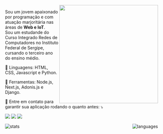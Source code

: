 <img src="https://raw.githubusercontent.com/MicaelliMedeiros/micaellimedeiros/master/image/computer-illustration.png" min-width="325px" max-width="325px" width="325px" align="right">

<p align="left"> 
  Sou um jovem apaixonado por programação e com atuação marjoritária nas áreas de <strong>Web e IoT</strong>.<br>
  Sou um estudande do Curso Integrado Redes de Computadores no Instituto Federal de Sergipe, cursando o terceiro ano do ensino médio.
</p>

<p align="left">
  🦄 Linguagens: HTML, CSS, Javascript e Python.
</p>

<p align="left">
  💼 Ferramentas: Node.js, Next.js, Adonis.js e Django.
</p>

<p align="left">
  💌 Entre em contato para garantir sua aplicação rodando o quanto antes: ⤵️
</p>

<p align="left">
  <a href="mailto:felipecarvalho5520@outlook.com" alt="Gmail">
  <img src="https://img.shields.io/badge/-Gmail-FF0000?style=flat-round&labelColor=FF0000&logo=gmail&logoColor=white&link=mailto:felipecarvalho5520@outlook.com" /></a>

  <a href="#" alt="LinkedIn">
  <img src="https://img.shields.io/badge/-Linkedin-0e76a8?style=flat-round&logo=Linkedin&logoColor=white&link=LINK-DO-SEU-LINKEDIN" /></a>

  <a href="https://www.instagram.com/felipscarvalho/" alt="Instagram">
  <img src="https://img.shields.io/badge/-Instagram-DF0174?style=flat-round&labelColor=DF0174&logo=instagram&logoColor=white&link=https://www.instagram.com/felipscarvalho/"/></a>
</p>

<p align="center">
  <img src="https://github-readme-stats.vercel.app/api?username=FelipsCarvalho&theme=dark&show_icons=true" alt="stats" align="left">  
  <img src="https://github-readme-stats.vercel.app/api/top-langs/?username=FelipsCarvalho&hide=html&layout=compact&theme=dark" alt="languages" align="right">
</p>
